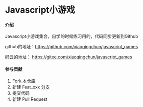 # Javascript小游戏

#### 介绍
Javascript小游戏集合，自学的时候练习用的，代码同步更新到Github

github的地址：https://github.com/xiaoqingchun/javascript_games

码云的地址： https://gitee.com/xiaoqingchun/javascript_games




#### 参与贡献

1. Fork 本仓库
2. 新建 Feat_xxx 分支
3. 提交代码
4. 新建 Pull Request

